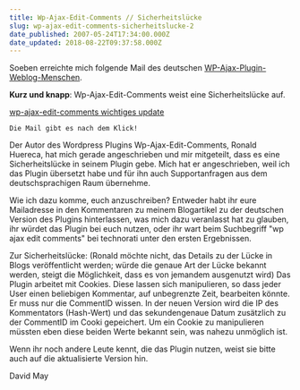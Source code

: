 ```yaml
---
title: Wp-Ajax-Edit-Comments // Sicherheitslücke
slug: wp-ajax-edit-comments-sicherheitslucke-2
date_published: 2007-05-24T17:34:00.000Z
date_updated: 2018-08-22T09:37:58.000Z
---
```


Soeben erreichte mich folgende Mail des deutschen [WP-Ajax-Plugin-Weblog-Menschen](__GHOST_URL__/18/wp-ajax-edit-comments-kommentare-noch-mal-bearbeiten/).

**Kurz und knapp**: Wp-Ajax-Edit-Comments weist eine Sicherheitslücke auf.

[wp-ajax-edit-comments wichtiges update](http://dmay.net/blog/?p=331)

`Die Mail gibt es nach dem Klick!`

Der Autor des Wordpress Plugins Wp-Ajax-Edit-Comments, Ronald Huereca, hat mich gerade angeschrieben und mir mitgeteilt, dass es eine Sicherheitslücke in seinem Plugin gebe. Mich hat er angeschrieben, weil ich das Plugin übersetzt habe und für ihn auch Supportanfragen aus dem deutschsprachigen Raum übernehme.

Wie ich dazu komme, euch anzuschreiben? Entweder habt ihr eure Mailadresse in den Kommentaren zu meinem Blogartikel zu der deutschen Version des Plugins hinterlassen, was mich dazu veranlasst hat zu glauben, ihr würdet das Plugin bei euch nutzen, oder ihr wart beim Suchbegriff "wp ajax edit comments" bei technorati unter den ersten Ergebnissen.

Zur Sicherheitslücke: (Ronald möchte nicht, das Details zu der Lücke in Blogs veröffentlicht werden; würde die genaue Art der Lücke bekannt werden, steigt die Möglichkeit, dass es von jemandem ausgenutzt wird) Das Plugin arbeitet mit Cookies. Diese lassen sich manipulieren, so dass jeder User einen beliebigen Kommentar, auf unbegrenzte Zeit, bearbeiten könnte. Er muss nur die CommentID wissen. In der neuen Version wird die IP des Kommentators (Hash-Wert) und das sekundengenaue Datum zusätzlich zu der CommentID im Cooki gepeichert. Um ein Cookie zu manipulieren müssten eben diese beiden Werte bekannt sein, was nahezu unmöglich ist.

Wenn ihr noch andere Leute kennt, die das Plugin nutzen, weist sie bitte auch auf die aktualisierte Version hin.

David May
